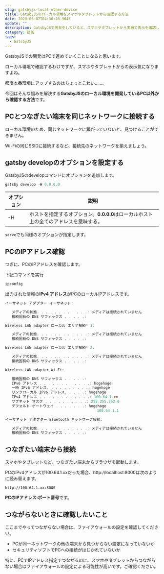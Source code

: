 ```yaml
---
slug: gatsbyjs-local-other-device
title: GatsbyJSのローカル環境をスマホやタブレットから確認する方法
date: 2020-06-07T04:36:28.964Z
update: ""
description: GatsbyJSで開発をしていると、スマホやタブレットから実機で表示を確認したい！となることありませんか？　解決方法を説明します。
category: 技術
tags:
  - GatsbyJS
---
```

GatsbyJSでの開発はPCで進めていくことになると思います。

ローカル環境で確認するわけですが、スマホやタブレットからの表示気になりますよね。

都度本番環境にアップするのはちょっとこわい……。

今回はそんな悩みを解決する**GatsbyJSのローカル環境を開発しているPC以外から確認する方法**です。

## PCとつなぎたい端末を同じネットワークに接続する

ローカル環境のため、同じネットワークに繋がっていないと、見つけることができません。

Wi-Fiの同じSSIDに接続するなど、接続先のネットワークを揃えましょう。

## gatsby developのオプションを設定する

GatsbyJSのdevelopコマンドにオプションを追加します。

```powershell
gatsby develop -H 0.0.0.0
```

| オプション | 説明                                                         |
| ---------- | ------------------------------------------------------------ |
| -H         | ホストを指定するオプション。**0.0.0.0**はローカルホスト上の全てのアドレスを意味する。 |

`serve`でも同様のオプションが指定します。

## PCのIPアドレス確認

つぎに、PCのIPアドレスを確認します。

下記コマンドを実行

```powershell
ipconfig
```

出力された情報の**IPv4 アドレス**がPCのローカルIPアドレスです。

```powershell
イーサネット アダプター イーサネット:

   メディアの状態. . . . . . . . . . . .: メディアは接続されていません
   接続固有の DNS サフィックス . . . . .:

Wireless LAN adapter ローカル エリア接続* 1:

   メディアの状態. . . . . . . . . . . .: メディアは接続されていません
   接続固有の DNS サフィックス . . . . .:

Wireless LAN adapter ローカル エリア接続* 2:

   メディアの状態. . . . . . . . . . . .: メディアは接続されていません
   接続固有の DNS サフィックス . . . . .:

Wireless LAN adapter Wi-Fi:

   接続固有の DNS サフィックス . . . . .:
   IPv6 アドレス . . . . . . . . . . . .: hogehoge
   一時 IPv6 アドレス. . . . . . . . . .: hogehoge
   リンクローカル IPv6 アドレス. . . . .: hogehoge
   IPv4 アドレス . . . . . . . . . . . .: 100.64.1.xx
   サブネット マスク . . . . . . . . . .: 255.255.252.0
   デフォルト ゲートウェイ . . . . . . .: hogehoge
                                          100.64.1.1

イーサネット アダプター Bluetooth ネットワーク接続:

   メディアの状態. . . . . . . . . . . .: メディアは接続されていません
   接続固有の DNS サフィックス . . . . .:
```

## つなぎたい端末から接続

スマホやタブレットなど、つなぎたい端末からブラウザを起動します。

PCのIPv4アドレスが100.64.1.xxだった場合、http://localhost:8000は次のように読み替えます。

```text
http://100.64.1.xx:8000
```

**PCのIPアドレス:ポート番号**です。

## つながらないときに確認したいこと

ここまでやってつながらない場合は、ファイアウォールの設定を確認してください。

* PCが同一ネットワークの他の端末から見つからない設定になっていないか
* セキュリティソフトでPCへの接続がはじかれていないか

特に、PCでIPアドレス指定でつながるのに、スマホやタブレットからつながらない場合はファイアウォールの設定による可能性が高いです。ご確認ください。